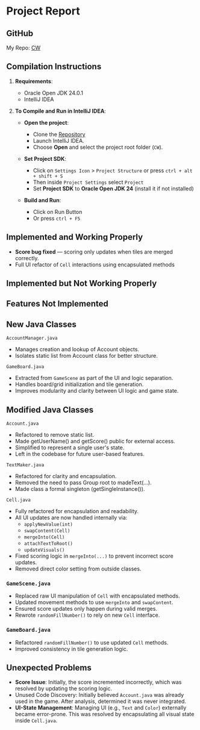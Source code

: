 # Project Report

## GitHub

My Repo: [CW](https://github.com/afraspriha24/CW)

## Compilation Instructions

1. **Requirements**:
    - Oracle Open JDK 24.0.1
    - IntelliJ IDEA

2. **To Compile and Run in IntelliJ IDEA**:
   - **Open the project**:
       - Clone the [Repository](https://github.com/afraspriha24/CW)
       - Launch IntelliJ IDEA.
       - Choose **Open** and select the project root folder (`CW`).

   - **Set Project SDK**:
       - Click on `Settings Icon` > `Project Structure` or press `ctrl + alt + shift + S`
       - Then inside `Project Settings` select `Project`
       - Set **Project SDK** to **Oracle Open JDK 24** (install it if not installed)
   - **Build and Run**:
     - Click on Run Button
     - Or press `ctrl + F5`

## Implemented and Working Properly
- **Score bug fixed** — scoring only updates when tiles are merged correctly.
- Full UI refactor of `Cell` interactions using encapsulated methods

## Implemented but Not Working Properly

## Features Not Implemented

## New Java Classes

`AccountManager.java`
- Manages creation and lookup of Account objects.
- Isolates static list from Account class for better structure.

`GameBoard.java`
- Extracted from `GameScene` as part of the UI and logic separation.
- Handles board/grid initialization and tile generation.
- Improves modularity and clarity between UI logic and game state.
 
## Modified Java Classes

`Account.java`
- Refactored to remove static list.
- Made getUserName() and getScore() public for external access.
- Simplified to represent a single user's state.
- Left in the codebase for future user-based features.

`TextMaker.java`
- Refactored for clarity and encapsulation.
- Removed the need to pass Group root to madeText(...).
- Made class a formal singleton (getSingleInstance()).

`Cell.java`
- Fully refactored for encapsulation and readability.
- All UI updates are now handled internally via:
    - `applyNewValue(int)`
    - `swapContent(Cell)`
    - `mergeInto(Cell)`
    - `attachTextToRoot()`
    - `updateVisuals()`
- Fixed scoring logic in `mergeInto(...)` to prevent incorrect score updates.
- Removed direct color setting from outside classes.

### `GameScene.java`
- Replaced raw UI manipulation of `Cell` with encapsulated methods.
- Updated movement methods to use `mergeInto` and `swapContent`.
- Ensured score updates only happen during valid merges.
- Rewrote `randomFillNumber()` to rely on new `Cell` interface.

### `GameBoard.java`
- Refactored `randomFillNumber()` to use updated `Cell` methods.
- Improved consistency in tile generation logic.

## Unexpected Problems

- **Score Issue**: Initially, the score incremented incorrectly, which was resolved by updating the scoring logic.
- Unused Code Discovery: Initially believed `Account.java` was already used in the game. After analysis, determined it was never integrated.
- **UI-State Management**: Managing UI (e.g., `Text` and `Color`) externally became error-prone. This was resolved by encapsulating all visual state inside `Cell.java`.